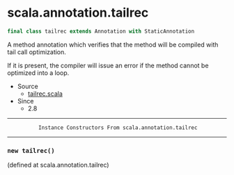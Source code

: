 
#                           scala.annotation.tailrec                           #

```scala
final class tailrec extends Annotation with StaticAnnotation
```

A method annotation which verifies that the method will be compiled with tail
call optimization.

If it is present, the compiler will issue an error if the method cannot be
optimized into a loop.

* Source
  * [tailrec.scala](https://github.com/scala/scala/tree/6d09a1ba5f/src/library/scala/annotation/tailrec.scala#L1)
* Since
  * 2.8


--------------------------------------------------------------------------------
              Instance Constructors From scala.annotation.tailrec
--------------------------------------------------------------------------------


### `new tailrec()`                                                          ###
(defined at scala.annotation.tailrec)

